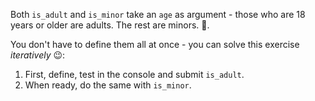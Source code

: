Both `is_adult` and `is_minor` take an `age` as argument - those who are 18 years or older are adults. The rest are minors. 👶.

You don't have to define them all at once - you can solve this exercise _iteratively_ :wink::

  1. First, define, test in the console and submit `is_adult`. 
  2. When ready, do the same with `is_minor`.

